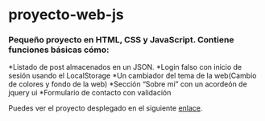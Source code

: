 # proyecto-web-js

### Pequeño proyecto en HTML, CSS y JavaScript. Contiene funciones básicas cómo:

  *Listado de post almacenados en un JSON.
  *Login falso con inicio de sesión usando el LocalStorage
  *Un cambiador del tema de la web(Cambio de colores y fondo de la web)
  *Sección “Sobre mi” con un acordeón de jquery ui
  *Formulario de contacto con validación
  
  
Puedes ver el proyecto desplegado en el siguiente [enlace](https://scarrasco85.github.io/proyecto-web-js/index.html).